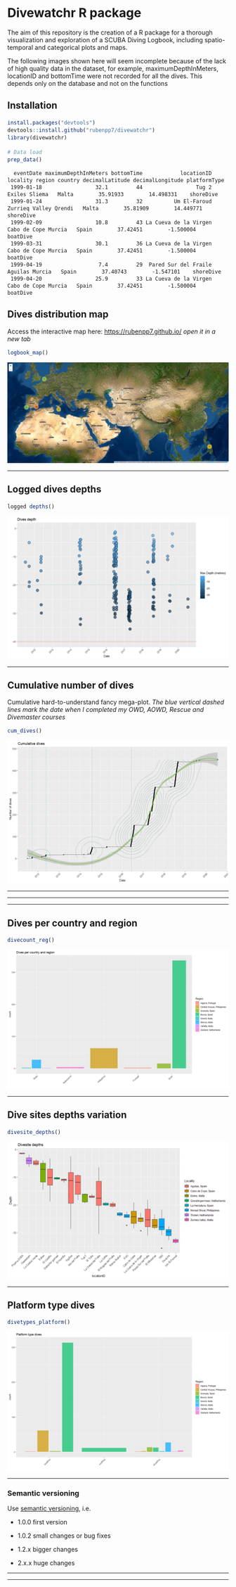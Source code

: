 # Divewatchr R package

The aim of this repository is the creation of a R package for a thorough visualization and exploration of a SCUBA Diving Logbook, including spatio-temporal and categorical plots and maps.


The following images shown here will seem incomplete because of the lack of high quality data in the dataset, for example, maximumDepthInMeters, locationID and bottomTime were not recorded for all the dives. This depends only on the database and not on the functions

## Installation

```r
install.packages("devtools")
devtools::install.github("rubenpp7/divewatchr")
library(divewatchr)

# Data load
prep_data()
```


```
  eventDate maximumDepthInMeters bottomTime            locationID       locality region country decimalLatitude decimalLongitude platformType
 1999-01-18                 32.1         44                 Tug 2         Exiles Sliema   Malta        35.91933        14.498331    shoreDive
 1999-01-24                 31.3         32          Um El-Faroud Zurrieq Valley Qrendi   Malta        35.81909        14.449771    shoreDive
 1999-02-09                 10.8         43 La Cueva de la Virgen   Cabo de Cope Murcia   Spain        37.42451        -1.500004     boatDive
 1999-03-31                 30.1         36 La Cueva de la Virgen   Cabo de Cope Murcia   Spain        37.42451        -1.500004     boatDive
 1999-04-19                  7.4         29  Pared Sur del Fraile        Aguilas Murcia   Spain        37.40743        -1.547101    shoreDive
 1999-04-20                 25.9         33 La Cueva de la Virgen   Cabo de Cope Murcia   Spain        37.42451        -1.500004     boatDive

```




## Dives distribution map

Access the interactive map here:
<a href="https://rubenpp7.github.io/" target="_blank">https://rubenpp7.github.io/</a> <i> open it in a new tab </i>
```r
logbook_map()

```
![](images/logbook_map2.png)

***


## Logged dives depths


```r
logged depths()

```
![](images/logged_depths.png)  

***


## Cumulative number of dives
Cumulative hard-to-understand fancy mega-plot.
<i> The blue vertical dashed lines mark the date when I completed my OWD, AOWD, Rescue and Divemaster courses </i>

```r
cum_dives()

```
![](images/cum_dives.png)  

***
***  
***


## Dives per country and region

```r
divecount_reg()

```
![](images/divecount_reg.png)

***


## Dive sites depths variation

```r
divesite_depths()

```
![](images/divesite_depths.png)

***


## Platform type dives

```r
divetypes_platform()

```
![](images/divetypes.png)

***


###  Semantic versioning
Use [semantic versioning](https://semver.org/), i.e. 

* 1.0.0 first version

* 1.0.2 small changes or bug fixes

* 1.2.x bigger changes

* 2.x.x huge changes

***  
***

<!-- ### Contact -->
<!-- * [Twitter](https://twitter.com/maikspaik) -->
<!-- * [Instagram](https://www.instagram.com/ruben.pperez/?hl=en) -->
